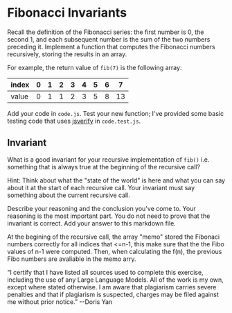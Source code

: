 # Fibonacci Invariants

Recall the definition of the Fibonacci series: the first number is 0, the second
1, and each subsequent number is the sum of the two numbers preceding it.
Implement a function that computes the Fibonacci numbers recursively, storing
the results in an array.

For example, the return value of `fib(7)` is the following array:

| index |  0  |  1  |  2  |  3  |  4  |  5  |  6  |  7  |
| ----- | --- | --- | --- | --- | --- | --- | --- | --- |
| value |  0  |  1  |  1  |  2  |  3  |  5  |  8  |  13 |

Add your code in `code.js`. Test your new function; I've provided some basic
testing code that uses [jsverify](https://jsverify.github.io/) in
`code.test.js`.

## Invariant

What is a good invariant for your recursive implementation of `fib()`
i.e. something that is always true at the beginning of the recursive call?

Hint: Think about what the "state of the world" is here and what you can say
about it at the start of each recursive call. Your invariant must say something
about the current recursive call.

Describe your reasoning and the conclusion you've come to. Your reasoning is the
most important part. You do not need to prove that the invariant is correct. Add
your answer to this markdown file.

At the begining of the recursive call, the array "memo" stored the Fibonaci numbers 
correctly for all indices that <=n-1, this make sure that the the Fibo values of n-1 were computed.
Then, when calculating the f(n), the previous Fibo numbers are avaliable in the memo arry.

“I certify that I have listed all sources used to complete this exercise,
 including the use of any Large Language Models. 
 All of the work is my own, except where stated otherwise. 
 I am aware that plagiarism carries severe penalties and that if plagiarism is suspected, 
 charges may be filed against me without prior notice.” --Doris Yan
